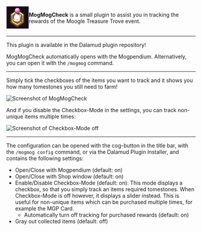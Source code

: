 <img align="left" src="https://raw.githubusercontent.com/Haselnussbomber/MogMogCheck/refs/heads/main/MogMogCheck/Assets/Icon.png" height="60px" alt="MogMogCheck"/>

**MogMogCheck** is a small plugin to assist you in tracking the rewards of the Moogle Treasure Trove event.<br/>
<br/>
<hr>

This plugin is available in the Dalamud plugin repository!

MogMogCheck automatically opens with the Mogpendium. Alternatively, you can open it with the `/mogmog` command.

---

Simply tick the checkboxes of the items you want to track and it shows you how many tomestones you still need to farm!

![Screenshot of MogMogCheck](https://github.com/user-attachments/assets/dd22eb21-1d6f-4917-ba2c-20afe73f051e)

And if you disable the Checkbox-Mode in the settings, you can track non-unique items multiple times:

![Screenshot of Checkbox-Mode off](https://github.com/user-attachments/assets/d029c0aa-4fc0-4d5b-940d-e2c849f6d684)

---

The configuration can be opened with the cog-button in the title bar, with the `/mogmog config` command, or via the Dalamud Plugin Installer, and contains the following settings:

- Open/Close with Mogpendium (default: on)
- Open/Close with Shop window (default: on)
- Enable/Disable Checkbox-Mode (default: on): This mode displays a checkbox, so that you simply track an items required tomestones. When Checkbox-Mode is off however, it displays a slider instead. This is useful for non-unique items which can be purchased multiple times, for example the MGP Card.
  - Automatically turn off tracking for purchased rewards (default: on)
- Gray out collected items (default: off)
